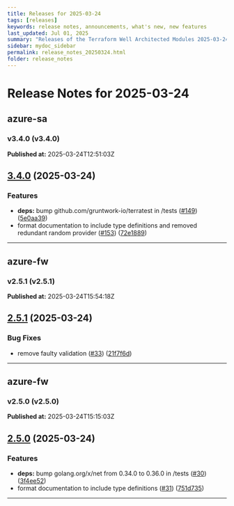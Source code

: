 ```yaml
---
title: Releases for 2025-03-24
tags: [releases]
keywords: release notes, announcements, what's new, new features
last_updated: Jul 01, 2025
summary: "Releases of the Terraform Well Architected Modules 2025-03-24"
sidebar: mydoc_sidebar
permalink: release_notes_20250324.html
folder: release_notes
---
```


# Release Notes for 2025-03-24

## azure-sa
### v3.4.0 (v3.4.0)
**Published at:** 2025-03-24T12:51:03Z

## [3.4.0](https://github.com/CloudNationHQ/terraform-azure-sa/compare/v3.3.1...v3.4.0) (2025-03-24)


### Features

* **deps:** bump github.com/gruntwork-io/terratest in /tests ([#149](https://github.com/CloudNationHQ/terraform-azure-sa/issues/149)) ([5e0aa39](https://github.com/CloudNationHQ/terraform-azure-sa/commit/5e0aa3958aefd436a390123d8e15347fd144d79f))
* format documentation to include type definitions and removed redundant random provider ([#153](https://github.com/CloudNationHQ/terraform-azure-sa/issues/153)) ([72e1889](https://github.com/CloudNationHQ/terraform-azure-sa/commit/72e1889d35c4d84e99b9999835672132427cd828))

---

## azure-fw
### v2.5.1 (v2.5.1)
**Published at:** 2025-03-24T15:54:18Z

## [2.5.1](https://github.com/CloudNationHQ/terraform-azure-fw/compare/v2.5.0...v2.5.1) (2025-03-24)


### Bug Fixes

* remove faulty validation ([#33](https://github.com/CloudNationHQ/terraform-azure-fw/issues/33)) ([21f7f6d](https://github.com/CloudNationHQ/terraform-azure-fw/commit/21f7f6d52a7d81edd9f5ecdde3b0e13f40bb0e0f))

---

## azure-fw
### v2.5.0 (v2.5.0)
**Published at:** 2025-03-24T15:15:03Z

## [2.5.0](https://github.com/CloudNationHQ/terraform-azure-fw/compare/v2.4.0...v2.5.0) (2025-03-24)


### Features

* **deps:** bump golang.org/x/net from 0.34.0 to 0.36.0 in /tests ([#30](https://github.com/CloudNationHQ/terraform-azure-fw/issues/30)) ([3f4ee52](https://github.com/CloudNationHQ/terraform-azure-fw/commit/3f4ee527222774791c6a0548a7c51b2d63e83c9d))
* format documentation to include type definitions ([#31](https://github.com/CloudNationHQ/terraform-azure-fw/issues/31)) ([751d735](https://github.com/CloudNationHQ/terraform-azure-fw/commit/751d7355a6b13279508af6423ba01a5d2f2039d9))

---

